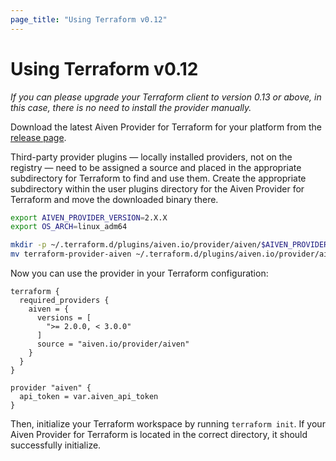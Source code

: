```yaml
---
page_title: "Using Terraform v0.12"
---
```


# Using Terraform v0.12
_If you can please upgrade your Terraform client to version 0.13 or above, in this case, there is no need to install the provider manually._

Download the latest Aiven Provider for Terraform for your platform from the [release page](https://github.com/aiven/terraform-provider-aiven/releases).

Third-party provider plugins — locally installed providers, not on the registry — need to be assigned a source and placed in the appropriate subdirectory for Terraform to find and use them. Create the appropriate subdirectory within the user plugins directory for the Aiven Provider for Terraform and move the downloaded binary there.

```bash
export AIVEN_PROVIDER_VERSION=2.X.X
export OS_ARCH=linux_adm64

mkdir -p ~/.terraform.d/plugins/aiven.io/provider/aiven/$AIVEN_PROVIDER_VERSION/$OS_ARCH
mv terraform-provider-aiven ~/.terraform.d/plugins/aiven.io/provider/aiven/$AIVEN_PROVIDER_VERSION/$OS_ARCH
```

Now you can use the provider in your Terraform configuration:
```hcl
terraform {
  required_providers {
    aiven = {
      versions = [
        ">= 2.0.0, < 3.0.0"
      ]
      source = "aiven.io/provider/aiven"
    }
  }
}

provider "aiven" {
  api_token = var.aiven_api_token
}
```

Then, initialize your Terraform workspace by running `terraform init`. If your Aiven Provider for Terraform is located in the correct directory, it should successfully initialize.